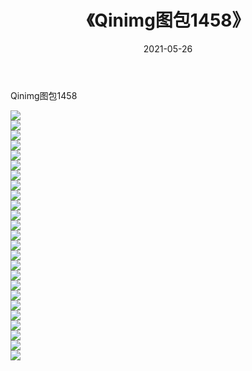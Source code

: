 ﻿---
layout: post
title:  《Qinimg图包1458》
date:   2021-05-26
img: http://imgx.orgx.ga/Qinimg图包/Qinimg图包1458/000.jpg
categories: [美女, 清纯, 唯美]
---

Qinimg图包1458

 ![](http://imgx.orgx.ga/Qinimg图包/Qinimg图包1458/001.jpg) <br>![](http://imgx.orgx.ga/Qinimg图包/Qinimg图包1458/002.jpg) <br>![](http://imgx.orgx.ga/Qinimg图包/Qinimg图包1458/003.jpg) <br>![](http://imgx.orgx.ga/Qinimg图包/Qinimg图包1458/004.jpg) <br>![](http://imgx.orgx.ga/Qinimg图包/Qinimg图包1458/005.jpg) <br>![](http://imgx.orgx.ga/Qinimg图包/Qinimg图包1458/006.jpg) <br>![](http://imgx.orgx.ga/Qinimg图包/Qinimg图包1458/007.jpg) <br>![](http://imgx.orgx.ga/Qinimg图包/Qinimg图包1458/008.jpg) <br>![](http://imgx.orgx.ga/Qinimg图包/Qinimg图包1458/009.jpg) <br>![](http://imgx.orgx.ga/Qinimg图包/Qinimg图包1458/010.jpg) <br>![](http://imgx.orgx.ga/Qinimg图包/Qinimg图包1458/011.jpg) <br>![](http://imgx.orgx.ga/Qinimg图包/Qinimg图包1458/012.jpg) <br>![](http://imgx.orgx.ga/Qinimg图包/Qinimg图包1458/013.jpg) <br>![](http://imgx.orgx.ga/Qinimg图包/Qinimg图包1458/014.jpg) <br>![](http://imgx.orgx.ga/Qinimg图包/Qinimg图包1458/015.jpg) <br>![](http://imgx.orgx.ga/Qinimg图包/Qinimg图包1458/016.jpg) <br>![](http://imgx.orgx.ga/Qinimg图包/Qinimg图包1458/017.jpg) <br>![](http://imgx.orgx.ga/Qinimg图包/Qinimg图包1458/018.jpg) <br>![](http://imgx.orgx.ga/Qinimg图包/Qinimg图包1458/019.jpg) <br>![](http://imgx.orgx.ga/Qinimg图包/Qinimg图包1458/020.jpg) <br>![](http://imgx.orgx.ga/Qinimg图包/Qinimg图包1458/021.jpg) <br>![](http://imgx.orgx.ga/Qinimg图包/Qinimg图包1458/022.jpg) <br>![](http://imgx.orgx.ga/Qinimg图包/Qinimg图包1458/023.jpg) <br>![](http://imgx.orgx.ga/Qinimg图包/Qinimg图包1458/024.jpg) <br>![](http://imgx.orgx.ga/Qinimg图包/Qinimg图包1458/025.jpg) <br>